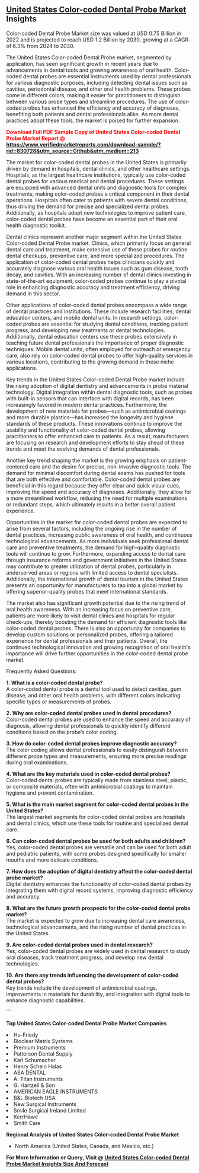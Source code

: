 <h2><a href="https://www.verifiedmarketreports.com/download-sample/?rid=830728&amp;utm_source=Github&amp;utm_medium=213" target="_blank">United States Color-coded Dental Probe Market</a> Insights</h2><p>Color-coded Dental Probe Market size was valued at USD 0.75 Billion in 2022 and is projected to reach USD 1.2 Billion by 2030, growing at a CAGR of 6.3% from 2024 to 2030.</p><p><p>The United States Color-coded Dental Probe market, segmented by application, has seen significant growth in recent years due to advancements in dental tools and growing awareness of oral health. Color-coded dental probes are essential instruments used by dental professionals for various diagnostic purposes, including detecting dental issues such as cavities, periodontal disease, and other oral health problems. These probes come in different colors, making it easier for practitioners to distinguish between various probe types and streamline procedures. The use of color-coded probes has enhanced the efficiency and accuracy of diagnoses, benefiting both patients and dental professionals alike. As more dental practices adopt these tools, the market is poised for further expansion. <strong><p><span class=""><span style="color: #ff0000;"><strong>Download Full PDF Sample Copy of United States Color-coded Dental Probe Market Report</strong> @ </span><a href="https://www.verifiedmarketreports.com/download-sample/?rid=830728&amp;utm_source=Github&amp;utm_medium=213" target="_blank">https://www.verifiedmarketreports.com/download-sample/?rid=830728&amp;utm_source=Github&amp;utm_medium=213</a></span></p></strong></p><p>The market for color-coded dental probes in the United States is primarily driven by demand in hospitals, dental clinics, and other healthcare settings. Hospitals, as the largest healthcare institutions, typically use color-coded dental probes for various medical and dental procedures. These settings are equipped with advanced dental units and diagnostic tools for complex treatments, making color-coded probes a critical component in their dental operations. Hospitals often cater to patients with severe dental conditions, thus driving the demand for precise and specialized dental probes. Additionally, as hospitals adopt new technologies to improve patient care, color-coded dental probes have become an essential part of their oral health diagnostic toolkit.</p><p>Dental clinics represent another major segment within the United States Color-coded Dental Probe market. Clinics, which primarily focus on general dental care and treatment, make extensive use of these probes for routine dental checkups, preventive care, and more specialized procedures. The application of color-coded dental probes helps clinicians quickly and accurately diagnose various oral health issues such as gum disease, tooth decay, and cavities. With an increasing number of dental clinics investing in state-of-the-art equipment, color-coded probes continue to play a pivotal role in enhancing diagnostic accuracy and treatment efficiency, driving demand in this sector.</p><p>Other applications of color-coded dental probes encompass a wide range of dental practices and institutions. These include research facilities, dental education centers, and mobile dental units. In research settings, color-coded probes are essential for studying dental conditions, tracking patient progress, and developing new treatments or dental technologies. Additionally, dental education centers use these probes extensively in teaching future dental professionals the importance of proper diagnostic techniques. Mobile dental units, often employed for outreach or emergency care, also rely on color-coded dental probes to offer high-quality services in various locations, contributing to the growing demand in these niche applications.</p><p>Key trends in the United States Color-coded Dental Probe market include the rising adoption of digital dentistry and advancements in probe material technology. Digital integration within dental diagnostic tools, such as probes with built-in sensors that can interface with digital records, has been increasingly favored in modern dental practices. Furthermore, the development of new materials for probes—such as antimicrobial coatings and more durable plastics—has increased the longevity and hygiene standards of these products. These innovations continue to improve the usability and functionality of color-coded dental probes, allowing practitioners to offer enhanced care to patients. As a result, manufacturers are focusing on research and development efforts to stay ahead of these trends and meet the evolving demands of dental professionals.</p><p>Another key trend shaping the market is the growing emphasis on patient-centered care and the desire for precise, non-invasive diagnostic tools. The demand for minimal discomfort during dental exams has pushed for tools that are both effective and comfortable. Color-coded dental probes are beneficial in this regard because they offer clear and quick visual cues, improving the speed and accuracy of diagnoses. Additionally, they allow for a more streamlined workflow, reducing the need for multiple examinations or redundant steps, which ultimately results in a better overall patient experience.</p><p>Opportunities in the market for color-coded dental probes are expected to arise from several factors, including the ongoing rise in the number of dental practices, increasing public awareness of oral health, and continuous technological advancements. As more individuals seek professional dental care and preventive treatments, the demand for high-quality diagnostic tools will continue to grow. Furthermore, expanding access to dental care through insurance reforms and government initiatives in the United States may contribute to greater utilization of dental probes, particularly in underserved areas or regions with limited access to dental specialists. Additionally, the international growth of dental tourism in the United States presents an opportunity for manufacturers to tap into a global market by offering superior-quality probes that meet international standards.</p><p>The market also has significant growth potential due to the rising trend of oral health awareness. With an increasing focus on preventive care, patients are more likely to visit dental clinics and hospitals for regular check-ups, thereby boosting the demand for efficient diagnostic tools like color-coded dental probes. There is also an opportunity for companies to develop custom solutions or personalized probes, offering a tailored experience for dental professionals and their patients. Overall, the continued technological innovation and growing recognition of oral health's importance will drive further opportunities in the color-coded dental probe market.</p><p>Frequently Asked Questions:</p><p><strong>1. What is a color-coded dental probe?</strong><br>A color-coded dental probe is a dental tool used to detect cavities, gum disease, and other oral health problems, with different colors indicating specific types or measurements of probes.</p><p><strong>2. Why are color-coded dental probes used in dental procedures?</strong><br>Color-coded dental probes are used to enhance the speed and accuracy of diagnosis, allowing dental professionals to quickly identify different conditions based on the probe’s color coding.</p><p><strong>3. How do color-coded dental probes improve diagnostic accuracy?</strong><br>The color coding allows dental professionals to easily distinguish between different probe types and measurements, ensuring more precise readings during oral examinations.</p><p><strong>4. What are the key materials used in color-coded dental probes?</strong><br>Color-coded dental probes are typically made from stainless steel, plastic, or composite materials, often with antimicrobial coatings to maintain hygiene and prevent contamination.</p><p><strong>5. What is the main market segment for color-coded dental probes in the United States?</strong><br>The largest market segments for color-coded dental probes are hospitals and dental clinics, which use these tools for routine and specialized dental care.</p><p><strong>6. Can color-coded dental probes be used for both adults and children?</strong><br>Yes, color-coded dental probes are versatile and can be used for both adult and pediatric patients, with some probes designed specifically for smaller mouths and more delicate conditions.</p><p><strong>7. How does the adoption of digital dentistry affect the color-coded dental probe market?</strong><br>Digital dentistry enhances the functionality of color-coded dental probes by integrating them with digital record systems, improving diagnostic efficiency and accuracy.</p><p><strong>8. What are the future growth prospects for the color-coded dental probe market?</strong><br>The market is expected to grow due to increasing dental care awareness, technological advancements, and the rising number of dental practices in the United States.</p><p><strong>9. Are color-coded dental probes used in dental research?</strong><br>Yes, color-coded dental probes are widely used in dental research to study oral diseases, track treatment progress, and develop new dental technologies.</p><p><strong>10. Are there any trends influencing the development of color-coded dental probes?</strong><br>Key trends include the development of antimicrobial coatings, improvements in materials for durability, and integration with digital tools to enhance diagnostic capabilities.</p>```</p><p><strong>Top United States Color-coded Dental Probe Market Companies</strong></p><div data-test-id=""><p><li>Hu-Friedy</li><li> Bioclear Matrix Systems</li><li> Premium Instruments</li><li> Patterson Dental Supply</li><li> Karl Schumacher</li><li> Henry Schein Halas</li><li> ASA DENTAL</li><li> A. Titan Instruments</li><li> G. Hartzell & Son</li><li> AMERICAN EAGLE INSTRUMENTS</li><li> B&L Biotech USA</li><li> New Surgical Instruments</li><li> Smile Surgical Ireland Limited</li><li> KerrHawe</li><li> Smith Care</li></p><div><strong>Regional Analysis of&nbsp;United States Color-coded Dental Probe Market</strong></div><ul><li dir="ltr"><p dir="ltr">North America&nbsp;(United States, Canada, and Mexico, etc.)</p></li></ul><p><strong>For More Information or Query, Visit @&nbsp;</strong><strong><a href="https://www.verifiedmarketreports.com/product/color-coded-dental-probe-market/?utm_source=Github&amp;utm_medium=213" target="_blank">United States Color-coded Dental Probe Market Insights Size And Forecast</a></strong></p></div>
